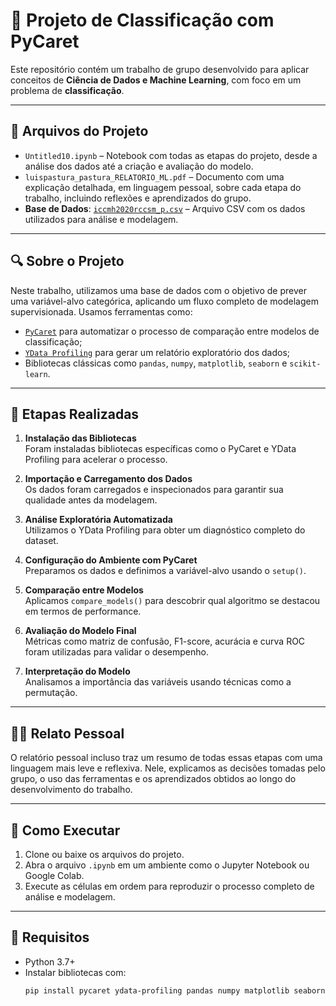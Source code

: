 # 🧠 Projeto de Classificação com PyCaret

Este repositório contém um trabalho de grupo desenvolvido para aplicar conceitos de **Ciência de Dados e Machine Learning**, com foco em um problema de **classificação**.

---

## 📁 Arquivos do Projeto

- `Untitled10.ipynb` – Notebook com todas as etapas do projeto, desde a análise dos dados até a criação e avaliação do modelo.
- `luispastura_pastura_RELATORIO_ML.pdf` – Documento com uma explicação detalhada, em linguagem pessoal, sobre cada etapa do trabalho, incluindo reflexões e aprendizados do grupo.
- **Base de Dados**: [`iccmh2020rccsm_p.csv`](https://raw.githubusercontent.com/alvaroriz/datascience_datasets/refs/heads/main/iccmh2020rccsm_p.csv) – Arquivo CSV com os dados utilizados para análise e modelagem.

---

## 🔍 Sobre o Projeto

Neste trabalho, utilizamos uma base de dados com o objetivo de prever uma variável-alvo categórica, aplicando um fluxo completo de modelagem supervisionada. Usamos ferramentas como:

- [`PyCaret`](https://pycaret.org/) para automatizar o processo de comparação entre modelos de classificação;
- [`YData Profiling`](https://docs.ydata.ai/docs/profiling/) para gerar um relatório exploratório dos dados;
- Bibliotecas clássicas como `pandas`, `numpy`, `matplotlib`, `seaborn` e `scikit-learn`.

---

## 🧪 Etapas Realizadas

1. **Instalação das Bibliotecas**  
   Foram instaladas bibliotecas específicas como o PyCaret e YData Profiling para acelerar o processo.

2. **Importação e Carregamento dos Dados**  
   Os dados foram carregados e inspecionados para garantir sua qualidade antes da modelagem.

3. **Análise Exploratória Automatizada**  
   Utilizamos o YData Profiling para obter um diagnóstico completo do dataset.

4. **Configuração do Ambiente com PyCaret**  
   Preparamos os dados e definimos a variável-alvo usando o `setup()`.

5. **Comparação entre Modelos**  
   Aplicamos `compare_models()` para descobrir qual algoritmo se destacou em termos de performance.

6. **Avaliação do Modelo Final**  
   Métricas como matriz de confusão, F1-score, acurácia e curva ROC foram utilizadas para validar o desempenho.

7. **Interpretação do Modelo**  
   Analisamos a importância das variáveis usando técnicas como a permutação.

---

## 👨‍🏫 Relato Pessoal

O relatório pessoal incluso traz um resumo de todas essas etapas com uma linguagem mais leve e reflexiva. Nele, explicamos as decisões tomadas pelo grupo, o uso das ferramentas e os aprendizados obtidos ao longo do desenvolvimento do trabalho.

---

## 🚀 Como Executar

1. Clone ou baixe os arquivos do projeto.
2. Abra o arquivo `.ipynb` em um ambiente como o Jupyter Notebook ou Google Colab.
3. Execute as células em ordem para reproduzir o processo completo de análise e modelagem.

---

## 📌 Requisitos

- Python 3.7+
- Instalar bibliotecas com:  
  ```bash
  pip install pycaret ydata-profiling pandas numpy matplotlib seaborn scikit-learn
